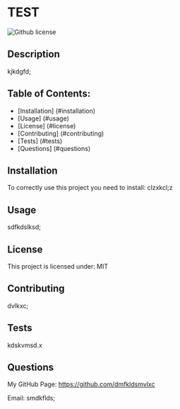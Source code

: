 # TEST

![Github license](https://img.shields.io/badge/license-MIT-green.svg)

  ## Description

  kjkdgfd;

  ## Table of Contents:

  * [Installation] (#installation)
  * [Usage] (#usage)
  * [License] (#license)
  * [Contributing] (#contributing)
  * [Tests] (#tests)
  * [Questions] (#questions)
  
  ## Installation

  To correctly use this project you need to install:
  clzxkcl;z

  ## Usage

  sdfkdslksd;

  ## License
  
  This project is licensed under:  MIT

  ## Contributing

  dvlkxc;

  ## Tests

  kdskvmsd.x

  ## Questions

  My GitHub Page:  https://github.com/dmfkldsmvlxc

  Email: smdkflds;
  
